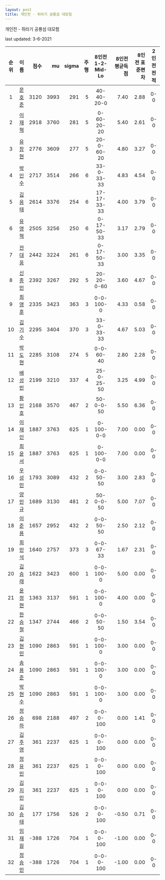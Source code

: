 ```yaml
---
layout: post
title: 개인전 - 쥐라기 공룡섬 대모험
---
```



개인전 - 쥐라기 공룡섬 대모험


last updated: 3-6-2021

| 순위 | 이름 | 점수 | mu | sigma | 주행 | 8인전 1-2-Mid-Lo | 8인전 평균득점 | 8인전 표준편차 | 2인전 전적 |
|:---:|:---:|---:|---:|---:|---:|:---:|---:|---:|:---:|
| 1 | [문호준](../munhojun) | 3120 | 3993 | 291 | 5 | 40-40-20-0 | 7.40 | 2.88 | 0-0 |
| 2 | [이재혁](../ijaehyeok) | 2918 | 3760 | 281 | 5 | 0-60-20-20 | 5.40 | 2.61 | 0-0 |
| 3 | [유창현](../yuchanghyeon) | 2776 | 3609 | 277 | 5 | 20-0-60-20 | 4.80 | 3.27 | 0-0 |
| 4 | [박인수](../bakinsu) | 2717 | 3514 | 266 | 6 | 33-0-33-33 | 4.83 | 4.54 | 0-0 |
| 5 | [김응태](../gimeungtae) | 2614 | 3376 | 254 | 6 | 17-17-33-33 | 4.00 | 3.79 | 0-0 |
| 6 | [유영혁](../yuyeonghyeok) | 2505 | 3256 | 250 | 6 | 0-17-50-33 | 3.17 | 2.79 | 0-0 |
| 7 | [전대웅](../jeondaewoong) | 2442 | 3224 | 261 | 6 | 0-17-50-33 | 3.00 | 3.35 | 0-0 |
| 8 | [신종민](../shinjongmin) | 2392 | 3267 | 292 | 5 | 20-20-0-60 | 3.60 | 4.67 | 0-0 |
| 9 | [최영훈](../choiyeonghun) | 2335 | 3423 | 363 | 3 | 0-0-100-0 | 4.33 | 0.58 | 0-0 |
| 10 | [김기수](../gimgisu) | 2295 | 3404 | 370 | 3 | 33-0-33-33 | 4.67 | 5.03 | 0-0 |
| 11 | [박도현](../bakdohyeon) | 2285 | 3108 | 274 | 5 | 0-0-60-40 | 2.80 | 2.28 | 0-0 |
| 12 | [배성빈](../baeseongbin) | 2199 | 3210 | 337 | 4 | 25-0-25-50 | 3.25 | 4.99 | 0-0 |
| 13 | [황인호](../hwanginho) | 2168 | 3570 | 467 | 2 | 50-0-0-50 | 5.50 | 6.36 | 0-0 |
| 14 | [이재인](../ijaein) | 1887 | 3763 | 625 | 1 | 0-100-0-0 | 7.00 | 0.00 | 0-0 |
| 15 | [최윤서](../choiyunseo) | 1887 | 3763 | 625 | 1 | 0-100-0-0 | 7.00 | 0.00 | 0-0 |
| 16 | [우성민](../useongmin) | 1793 | 3089 | 432 | 2 | 0-0-50-50 | 3.00 | 2.83 | 0-0 |
| 17 | [양민규](../yangmingyu) | 1689 | 3130 | 481 | 2 | 50-0-0-50 | 5.00 | 7.07 | 0-0 |
| 18 | [이준용](../ijunyong) | 1657 | 2952 | 432 | 2 | 0-0-50-50 | 2.50 | 2.12 | 0-0 |
| 19 | [최민석](../choiminseok) | 1640 | 2757 | 373 | 3 | 0-0-67-33 | 1.67 | 2.31 | 0-0 |
| 20 | [김승래](../gimseungrae) | 1622 | 3423 | 600 | 1 | 0-0-100-0 | 5.00 | 0.00 | 0-0 |
| 21 | [윤정현](../yunjeonghyeon) | 1363 | 3137 | 591 | 1 | 0-0-100-0 | 4.00 | 0.00 | 0-0 |
| 22 | [한승철](../hanseungcheol) | 1347 | 2744 | 466 | 2 | 0-0-50-50 | 1.50 | 3.54 | 0-0 |
| 23 | [김현민](../gimhyunmin) | 1090 | 2863 | 591 | 1 | 0-0-100-0 | 3.00 | 0.00 | 0-0 |
| 24 | [송용준](../songyongjun) | 1090 | 2863 | 591 | 1 | 0-0-100-0 | 3.00 | 0.00 | 0-0 |
| 25 | [박현수](../bakhyeonsu) | 1090 | 2863 | 591 | 1 | 0-0-100-0 | 3.00 | 0.00 | 0-0 |
| 26 | [정승하](../jeongseungha) | 698 | 2188 | 497 | 2 | 0-0-0-100 | 0.00 | 1.41 | 0-0 |
| 27 | [김주영](../gimjuyeong) | 361 | 2237 | 625 | 1 | 0-0-0-100 | 0.00 | 0.00 | 0-0 |
| 28 | [정유민](../jeongyumin) | 361 | 2237 | 625 | 1 | 0-0-0-100 | 0.00 | 0.00 | 0-0 |
| 29 | [김지민](../gimjimin) | 361 | 2237 | 625 | 1 | 0-0-0-100 | 0.00 | 0.00 | 0-0 |
| 30 | [김승태](../gimseungtae) | 177 | 1756 | 526 | 2 | 0-0-0-100 | -0.50 | 0.71 | 0-0 |
| 31 | [임재원](../imjaewon) | -388 | 1726 | 704 | 1 | 0-0-0-100 | -1.00 | 0.00 | 0-0 |
| 32 | [정승민](../jeongseungmin) | -388 | 1726 | 704 | 1 | 0-0-0-100 | -1.00 | 0.00 | 0-0 |
